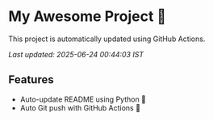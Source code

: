 # My Awesome Project 🚀

This project is automatically updated using GitHub Actions.

_Last updated: 2025-06-24 00:44:03 IST_

## Features
- Auto-update README using Python 🐍
- Auto Git push with GitHub Actions 🤖
